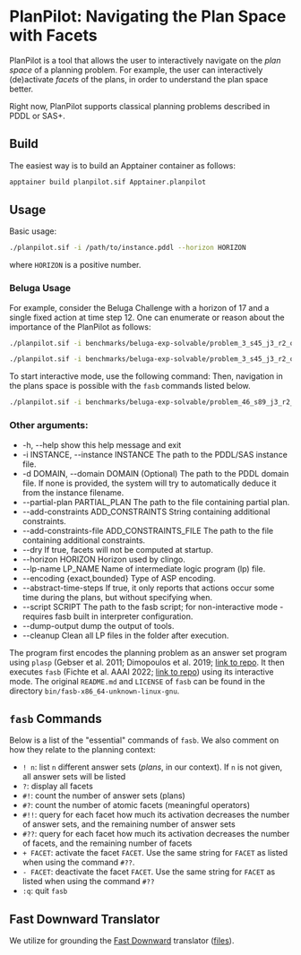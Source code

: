 # PlanPilot: Navigating the Plan Space with Facets

PlanPilot is a tool that allows the user to interactively navigate on the *plan
space* of a planning problem. For example, the user can interactively
(de)activate *facets* of the plans, in order to understand the plan space
better.

Right now, PlanPilot supports classical planning problems described in PDDL or SAS+.

## Build

The easiest way is to build an Apptainer container as follows:

```bash
apptainer build planpilot.sif Apptainer.planpilot
```

## Usage

Basic usage:

```bash
./planpilot.sif -i /path/to/instance.pddl --horizon HORIZON

```

where `HORIZON` is a positive number.

### Beluga Usage

For example, consider the Beluga Challenge with a horizon of 17 and a single fixed action at time step 12. One can enumerate or reason about the importance of the PlanPilot as follows:

```bash
./planpilot.sif -i benchmarks/beluga-exp-solvable/problem_3_s45_j3_r2_oc44_f3.pddl --horizon 17 --script scripts/list-facets.fasb --add-constraints ":- not occurs(action(("pick-up-rack","jig0002","factory_trailer_1","rack00","fside","bside","n25","n05","n30")), 12)."

./planpilot.sif -i benchmarks/beluga-exp-solvable/problem_3_s45_j3_r2_oc44_f3.pddl --horizon 17 --script scripts/facet-reason.fasb --add-constraints ":- not occurs(action(("pick-up-rack","jig0002","factory_trailer_1","rack00","fside","bside","n25","n05","n30")), 12)."
```

To start interactive mode, use the following command: Then, navigation in the plans space is possible with the `fasb` commands listed below.
```bash
./planpilot.sif -i benchmarks/beluga-exp-solvable/problem_46_s89_j3_r2_oc32_f3.pddl --horizon 17
```

### Other arguments:

- -h, --help            show this help message and exit
- -i INSTANCE, --instance INSTANCE
                        The path to the PDDL/SAS instance file.
-  -d DOMAIN, --domain DOMAIN
                        (Optional) The path to the PDDL domain file. If none is provided, the system will try to automatically deduce it from the instance filename.
-  --partial-plan PARTIAL_PLAN
                        The path to the file containing partial plan.
-  --add-constraints ADD_CONSTRAINTS
                        String containing additional constraints.
-  --add-constraints-file ADD_CONSTRAINTS_FILE
                        The path to the file containing additional constraints.
-  --dry                 If true, facets will not be computed at startup.
-  --horizon HORIZON     Horizon used by clingo.
-  --lp-name LP_NAME     Name of intermediate logic program (lp) file.
-  --encoding {exact,bounded}
                        Type of ASP encoding.
-  --abstract-time-steps
                        If true, it only reports that actions occur some time during the plans, but without specifying when.
-  --script SCRIPT       The path to the fasb script; for non-interactive mode - requires fasb built in interpreter configuration.
-  --dump-output         dump the output of tools.
-  --cleanup             Clean all LP files in the folder after execution.


The program first encodes the planning problem as an answer set program using
`plasp` (Gebser et al. 2011; Dimopoulos et al. 2019; [link to
repo](https://github.com/potassco/plasp). It then executes `fasb` (Fichte et
al. AAAI 2022; [link to repo](https://github.com/drwadu/fasb)) using its
interactive mode. The original `README.md` and `LICENSE` of `fasb` can be found
in the directory `bin/fasb-x86_64-unknown-linux-gnu`.

## `fasb` Commands

Below is a list of the "essential" commands of `fasb`. We also comment on how they relate to the planning context:

- `! n`: list `n` different answer sets (*plans*, in our context). If `n` is not given,
  all answer sets will be listed
- `?`: display all facets
- `#!`: count the number of answer sets (plans)
- `#?`: count the number of atomic facets (meaningful operators)
- `#!!`: query for each facet how much its activation decreases the number of answer sets, and the remaining number of answer sets
- `#??`: query for each facet how much its activation decreases the number of facets, and the remaining number of facets
- `+ FACET`: activate the facet `FACET`. Use the same string for `FACET` as
  listed when using the command `#??`.
- `- FACET`: deactivate the facet `FACET`. Use the same string for `FACET` as
  listed when using the command `#??`
- `:q`: quit `fasb`

## Fast Downward Translator
We utilize for grounding the [Fast Downward](https://www.fast-downward.org/latest/) translator ([files](translate)).
